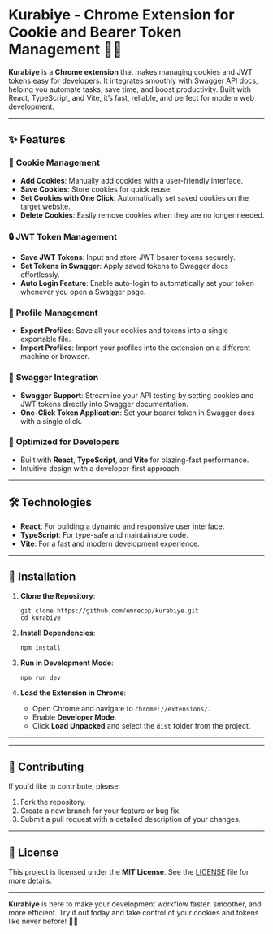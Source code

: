 # Kurabiye - Chrome Extension for Cookie and Bearer Token Management 🍪🔑

**Kurabiye** is a **Chrome extension** that makes managing cookies and JWT tokens easy for developers. It integrates smoothly with Swagger API docs, helping you automate tasks, save time, and boost productivity. Built with React, TypeScript, and Vite, it’s fast, reliable, and perfect for modern web development.

---

## ✨ Features

### 🔑 **Cookie Management**
- **Add Cookies**: Manually add cookies with a user-friendly interface.
- **Save Cookies**: Store cookies for quick reuse.
- **Set Cookies with One Click**: Automatically set saved cookies on the target website.
- **Delete Cookies**: Easily remove cookies when they are no longer needed.

### 🔒 **JWT Token Management**
- **Save JWT Tokens**: Input and store JWT bearer tokens securely.
- **Set Tokens in Swagger**: Apply saved tokens to Swagger docs effortlessly.
- **Auto Login Feature**: Enable auto-login to automatically set your token whenever you open a Swagger page.

### 🔄 **Profile Management**
- **Export Profiles**: Save all your cookies and tokens into a single exportable file.
- **Import Profiles**: Import your profiles into the extension on a different machine or browser.

### 📜 **Swagger Integration**
- **Swagger Support**: Streamline your API testing by setting cookies and JWT tokens directly into Swagger documentation.
- **One-Click Token Application**: Set your bearer token in Swagger docs with a single click.

### 🚀 **Optimized for Developers**
- Built with **React**, **TypeScript**, and **Vite** for blazing-fast performance.
- Intuitive design with a developer-first approach.

---

## 🛠️ Technologies

- **React**: For building a dynamic and responsive user interface.
- **TypeScript**: For type-safe and maintainable code.
- **Vite**: For a fast and modern development experience.

---

## 🚀 Installation

1. **Clone the Repository**:
   ```
   git clone https://github.com/emrecpp/kurabiye.git
   cd kurabiye
   ```

2. **Install Dependencies**:
   ```
   npm install
   ```

3. **Run in Development Mode**:
   ```
   npm run dev
   ```

4. **Load the Extension in Chrome**:
   - Open Chrome and navigate to `chrome://extensions/`.
   - Enable **Developer Mode**.
   - Click **Load Unpacked** and select the `dist` folder from the project.

---


---

## 🤝 Contributing

If you'd like to contribute, please:
1. Fork the repository.
2. Create a new branch for your feature or bug fix.
3. Submit a pull request with a detailed description of your changes.

---

## 📜 License

This project is licensed under the **MIT License**. See the [LICENSE](LICENSE) file for more details.

---

**Kurabiye** is here to make your development workflow faster, smoother, and more efficient. Try it out today and take control of your cookies and tokens like never before! 🚀🍪
